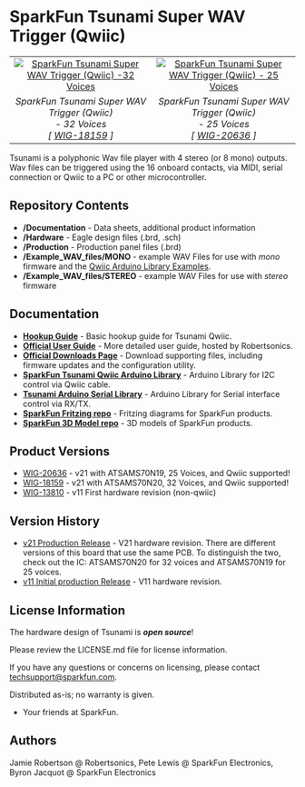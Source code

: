 SparkFun Tsunami Super WAV Trigger (Qwiic)
========================================

<table class="table table-hover table-striped table-bordered">
  <tr align="center">
   <td><a href="https://www.sparkfun.com/products/18159"><img src="https://cdn.sparkfun.com/assets/parts/1/7/4/8/8/18159-SparkFun_Tsunami_Super_WAV_Trigger__Qwiic_-01.jpg" alt="SparkFun Tsunami Super WAV Trigger (Qwiic) -32 Voices"></a></td>
   <td><a href="https://www.sparkfun.com/products/20636"><img src="https://cdn.sparkfun.com//assets/parts/2/0/4/6/9/20636-_WIG_Tsunami_Super_WAV_Trigger-_01.jpg" alt="SparkFun Tsunami Super WAV Trigger (Qwiic) - 25 Voices"></a></td>
  </tr>
  <tr align="center">
   <td><i>SparkFun Tsunami Super WAV Trigger (Qwiic)<br /> - 32 Voices <br />[ <a href="https://www.sparkfun.com/products/18159">WIG-18159</a> ]</i></td>
   <td><i>SparkFun Tsunami Super WAV Trigger (Qwiic)<br /> - 25 Voices <br />[ <a href="https://www.sparkfun.com/products/20636">WIG-20636</a> ]</i></td>
  </tr>
</table>

Tsunami is a polyphonic Wav file player with 4 stereo (or 8 mono) outputs.  Wav files can be triggered using the 16 onboard contacts, via MIDI, serial connection or Qwiic to a PC or other microcontroller.

Repository Contents
-------------------

* **/Documentation** - Data sheets, additional product information
* **/Hardware** - Eagle design files (.brd, .sch)
* **/Production** - Production panel files (.brd)
* **/Example_WAV_files/MONO** - example WAV Files for use with _mono_ firmware and the [Qwiic Arduino Library Examples](https://github.com/sparkfun/SparkFun_Tsunami_Qwiic_Arduino_Library).
* **/Example_WAV_files/STEREO** - example WAV Files for use with _stereo_ firmware

Documentation
--------------
* **[Hookup Guide](https://learn.sparkfun.com/tutorials/tsunami-super-wav-trigger-hookup-guide)** - Basic hookup guide for Tsunami Qwiic.
* **[Official User Guide](http://robertsonics.com/tsunami-user-guide/)** - More detailed user guide, hosted by Robertsonics.
* **[Official Downloads Page](http://robertsonics.com/tsunami-downloads/)** - Download supporting files, including firmware updates and the configuration utility.
* **[SparkFun Tsunami Qwiic Arduino Library](https://github.com/sparkfun/SparkFun_Tsunami_Qwiic_Arduino_Library)** - Arduino Library for I2C control via Qwiic cable.
* **[Tsunami Arduino Serial Library](https://github.com/robertsonics/Tsunami-Arduino-Serial-Library)** - Arduino Library for Serial interface control via RX/TX.
* **[SparkFun Fritzing repo](https://github.com/sparkfun/Fritzing_Parts)** - Fritzing diagrams for SparkFun products.
* **[SparkFun 3D Model repo](https://github.com/sparkfun/3D_Models)** - 3D models of SparkFun products.

Product Versions
----------------
* [WIG-20636](https://www.sparkfun.com/products/20636) - v21 with ATSAMS70N19, 25 Voices, and Qwiic supported! 
* [WIG-18159](https://www.sparkfun.com/products/18159) - v21 with ATSAMS70N20, 32 Voices, and Qwiic supported! 
* [WIG-13810](https://www.sparkfun.com/products/13810) - v11 First hardware revision (non-qwiic)

Version History
---------------
* [v21 Production Release](https://github.com/sparkfun/SparkFun_Tsunami_Super_WAV_Trigger_Qwiic/commit/4bed2473d8b69c6fbc46fcfe248d6b1637192635) - V21 hardware revision. There are different versions of this board that use the same PCB. To distinguish the two, check out the IC: ATSAMS70N20 for 32 voices and ATSAMS70N19 for 25 voices.
* [v11 Initial production Release](https://github.com/sparkfun/tsunami/commit/f42b14d72773535e83374cde73f2ca3f25164abb) - V11 hardware revision.

License Information
-------------------

The hardware design of Tsunami is _**open source**_!

Please review the LICENSE.md file for license information.

If you have any questions or concerns on licensing, please contact techsupport@sparkfun.com.

Distributed as-is; no warranty is given.

- Your friends at SparkFun.

Authors
----

Jamie Robertson @ Robertsonics, 
Pete Lewis @ SparkFun Electronics, 
Byron Jacquot @ SparkFun Electronics
